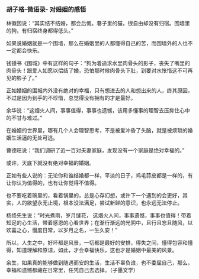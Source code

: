 ### 胡子格-微语录- 对婚姻的感悟
林徽因说：“其实结不结婚，都会后悔。巷子里的猫，很自由却没有归宿。围墙里的狗，有归宿终身都得低头。”

如果说婚姻就是一个围墙，那么在婚姻里的人都懂得自己的苦，而围墙外的人也不一定都会快乐。

钱锺书《围城》中有这样的句子：“狗为着追求水里肉骨头的影子，丧失了嘴里的肉骨头！跟爱人如愿以偿结了婚，恐怕那时候肉骨头下肚，到要对水怅惜这不可再见的影子了。”

正如婚姻的围城内外没有绝对的幸福，只有想进去的人和想出来的人，终其原因，不过是因为到手的不珍惜，总觉得没有拥有的才是最好。

余华说：“这烟火人间，事事值得，事事也遗憾，该用多懂事的理智去压抑住心中的不甘与难过。”

在婚姻的世界里，哪有几个人会理智思考，不是被爱冲昏了头脑，就是被烦琐的婚姻生活逼的无处可逃。

曹德旺说：“我们调研了近一百对夫妻家庭，发现没有一个家庭是绝对幸福的。”

或许，天底下就没有绝对幸福的婚姻。

正如有些人说的：无论你和谁结婚都一样，平淡的日子，鸡毛蒜皮都是一样的，有让你认为值得的，也有让你觉得不值得。

也不要吃着碗里的，看着锅里的，总是心存幻想，或许下一个遇到的会更好，其实，人的欲望永无止境，根本没法满足，尝试新鲜的意识，也永远无法停止。

杨绛先生说：“时光煮雨，岁月缝花， 这烟火人间，事事遗憾，事事也值得！带着知足的心生活，带着感恩的心看世界；在渐行渐远的光阴中，且行且忘且随风，以欢喜之心，慢度日常，以岁月之名，一生久安！ ​”

所以，人生之中，好坏都是风景，一切都是最好的安排，得失之间，懂得包容和懂得，知道理解和原谅，如此，才会幸福快乐，这也才是婚姻中最美的风景。

余生，如果真的能够做到随遇而安的生活，生活不辜负谁，也不委屈自己，那么，幸福和遗憾都藏在日常里，任凭自己去选择。（子墨文学）
<!--stackedit_data:
eyJoaXN0b3J5IjpbMTE3MzQ2NTA5NV19
-->